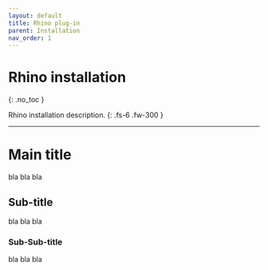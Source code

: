 ```yaml
---
layout: default
title: Rhino plug-in
parent: Installation
nav_order: 1
---
```


# Rhino installation
{: .no_toc }

Rhino installation description.
{: .fs-6 .fw-300 }

---

# Main title

bla bla bla

## Sub-title

bla bla bla

### Sub-Sub-title

bla bla bla
